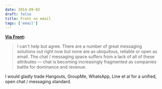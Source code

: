 ```yaml
---
date: 2014-09-02
draft: false
title: Front on email
tags: ['email']
---
```


**[Via Front](http://blog.frontapp.com/email-will-last-forever/):**

> I can't help but agree. There are a number of great messaging solutions out right now but none are as ubiquitous, reliable or open as email. The chat / messaging space suffers from a lack of all of these attributes — chat is becoming increasingly fragmented as companies battle for dominance and revenue.<!-- excerpt -->

I would gladly trade Hangouts, GroupMe, WhatsApp, Line et al for a unified, open chat / messaging standard.
